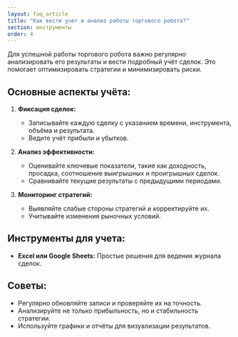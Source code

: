 ```yaml
---
layout: faq_article
title: "Как вести учет и анализ работы торгового робота?"
section: инструменты
order: 4
---
```


Для успешной работы торгового робота важно регулярно анализировать его результаты и вести подробный учёт сделок. Это помогает оптимизировать стратегии и минимизировать риски.

## Основные аспекты учёта:

1. **Фиксация сделок:**
   - Записывайте каждую сделку с указанием времени, инструмента, объёма и результата.
   - Ведите учёт прибыли и убытков.

2. **Анализ эффективности:**
   - Оценивайте ключевые показатели, такие как доходность, просадка, соотношение выигрышных и проигрышных сделок.
   - Сравнивайте текущие результаты с предыдущими периодами.

3. **Мониторинг стратегий:**
   - Выявляйте слабые стороны стратегий и корректируйте их.
   - Учитывайте изменения рыночных условий.

## Инструменты для учета:

- **Excel или Google Sheets:** Простые решения для ведения журнала сделок.

## Советы:

- Регулярно обновляйте записи и проверяйте их на точность.
- Анализируйте не только прибыльность, но и стабильность стратегии.
- Используйте графики и отчёты для визуализации результатов.